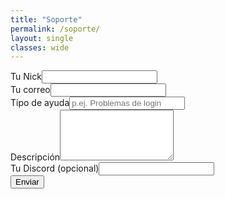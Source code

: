 ```yaml
---
title: "Soporte"
permalink: /soporte/
layout: single
classes: wide
---
```


<form id="ticket-form">
  <div class="form-group"><label>Tu Nick</label><input id="nick" required></div>
  <div class="form-group"><label>Tu correo</label><input id="email" type="email" required></div>
  <div class="form-group"><label>Tipo de ayuda</label><input id="ttype" placeholder="p.ej. Problemas de login" required></div>
  <div class="form-group"><label>Descripción</label><textarea id="description" rows="5" required></textarea></div>
  <div class="form-group"><label>Tu Discord (opcional)</label><input id="discord"></div>
  <button class="btn btn--primary" type="submit">Enviar</button>
  <p id="msg"></p><pre id="dbg" style="white-space:pre-wrap;font-size:.9rem;opacity:.8"></pre>
</form>

<script src="https://cdn.jsdelivr.net/npm/@supabase/supabase-js@2"></script>
<script>
  const sb = supabase.createClient("https://azcjmmgblcohyzrzsqtr.supabase.co","eyJhbGciOiJIUzI1NiIsInR5cCI6IkpXVCJ9.eyJpc3MiOiJzdXBhYmFzZSIsInJlZiI6ImF6Y2ptbWdibGNvaHl6cnpzcXRyIiwicm9sZSI6ImFub24iLCJpYXQiOjE3NjExNTA5ODIsImV4cCI6MjA3NjcyNjk4Mn0.774kuEsyQouXklSW0DvLU44u0u7umH9x1f4tERC-YOk");
  const f = document.getElementById('ticket-form'), msg=document.getElementById('msg'), dbg=document.getElementById('dbg');
  f.addEventListener('submit', async (e)=>{
    e.preventDefault(); msg.textContent="Enviando..."; dbg.textContent="";
    try{
      const payload = {
        nick: document.getElementById('nick').value.trim(),
        email: document.getElementById('email').value.trim(),
        ttype: document.getElementById('ttype').value.trim(),
        description: document.getElementById('description').value.trim(),
        discord: document.getElementById('discord').value.trim() || null
      };
      const { data, error } = await sb.from('support_tickets').insert(payload).select('id');
      if (error) throw error;
      msg.textContent = "✅ Ticket enviado"; dbg.textContent = "ID: " + data[0].id; f.reset();
    }catch(err){ msg.textContent="❌ Error"; dbg.textContent=String(err.message||err); }
  });
</script>
